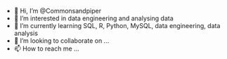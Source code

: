 - 👋 Hi, I’m @Commonsandpiper
- 👀 I’m interested in data engineering and analysing data
- 🌱 I’m currently learning SQL, R, Python, MySQL, data engineering, data analysis
- 💞️ I’m looking to collaborate on ...
- 📫 How to reach me ...

<!---
Commonsandpiper/Commonsandpiper is a ✨ special ✨ repository because its `README.md` (this file) appears on your GitHub profile.
You can click the Preview link to take a look at your changes.
--->
